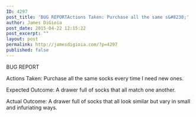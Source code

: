 ```yaml
---
ID: 4297
post_title: 'BUG REPORTActions Taken: Purchase all the same s&#8230;'
author: James DiGioia
post_date: 2015-04-22 12:15:22
post_excerpt: ""
layout: post
permalink: http://jamesdigioia.com/?p=4297
published: false
---
```

BUG REPORT

Actions Taken: Purchase all the same socks every time I need new ones.

Expected Outcome: A drawer full of socks that all match one another.

Actual Outcome: A drawer full of socks that all look similar but vary in small and infuriating ways.